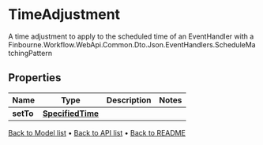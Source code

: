 

# TimeAdjustment

A time adjustment to apply to the scheduled time of an EventHandler with a Finbourne.Workflow.WebApi.Common.Dto.Json.EventHandlers.ScheduleMatchingPattern

## Properties

| Name | Type | Description | Notes |
|------------ | ------------- | ------------- | -------------|
|**setTo** | [**SpecifiedTime**](SpecifiedTime.md) |  |  |



[Back to Model list](../README.md#documentation-for-models) &#8226; [Back to API list](../README.md#documentation-for-api-endpoints) &#8226; [Back to README](../README.md)



